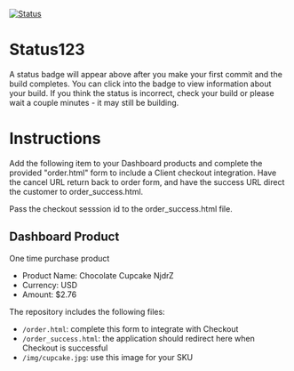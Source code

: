 [![Status](https://img.shields.io/badge/status-BUILDING%20COMMIT:%2009766be09ac8a7feb6051c3af417a0db246949a5-yellow.svg)](https://github.com/crowdbotics-challenges/bakery_scaffold_FfaVZPe6rZ0XxJQi/commit/09766be09ac8a7feb6051c3af417a0db246949a5)


# Status123

A status badge will appear above after you make your first commit and the build completes. You can click into the badge to view information about your build. If you think the status is incorrect, check your build or please wait a couple minutes - it may still be building.

# Instructions

Add the following item to your Dashboard products and complete the provided "order.html" form to include a Client checkout integration. Have the cancel URL return back to order form, and have the success URL direct the customer to order_success.html.

Pass the checkout sesssion id to the order_success.html file.

## Dashboard Product
One time purchase product
* Product Name: Chocolate Cupcake NjdrZ
* Currency: USD
* Amount: $2.76

The repository includes the following files:
* `/order.html`: complete this form to integrate with Checkout
* `/order_success.html`: the application should redirect here when Checkout is successful
* `/img/cupcake.jpg`: use this image for your SKU
